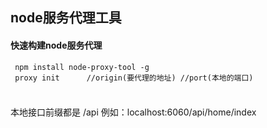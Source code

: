 ## node服务代理工具

#### 快速构建node服务代理

```
 npm install node-proxy-tool -g
 proxy init      //origin(要代理的地址) //port(本地的端口)
 
```

### 
本地接口前缀都是 /api  例如：localhost:6060/api/home/index